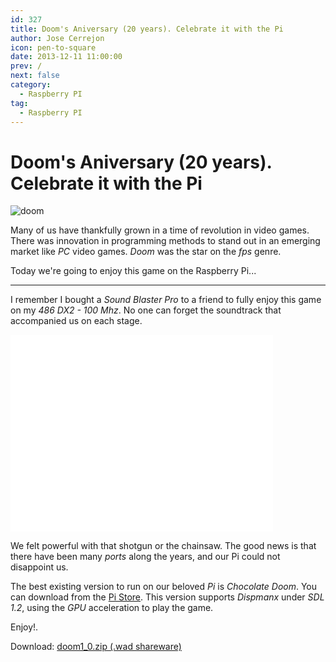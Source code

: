 ```yaml
---
id: 327
title: Doom's Aniversary (20 years). Celebrate it with the Pi
author: Jose Cerrejon
icon: pen-to-square
date: 2013-12-11 11:00:00
prev: /
next: false
category:
  - Raspberry PI
tag:
  - Raspberry PI
---
```


# Doom's Aniversary (20 years). Celebrate it with the Pi

![doom](/images/2013/12/doom-20.jpg)

Many of us have thankfully grown in a time of revolution in video games. There was innovation in programming methods to stand out in an emerging market like *PC* video games. *Doom* was the star on the *fps* genre.

Today we're going to enjoy this game on the Raspberry Pi...

- - -
I remember I bought a *Sound Blaster Pro* to a friend to fully enjoy this game on my *486 DX2 - 100 Mhz*. No one can forget the soundtrack that accompanied us on each stage.

<iframe width="420" height="315" src="//www.youtube.com/embed/BEECC3xoCVU" frameborder="0" allowfullscreen></iframe>

We felt powerful with that shotgun or the chainsaw. The good news is that there have been many *ports* along the years, and our Pi could not disappoint us.

The best existing version to run on our beloved *Pi* is *Chocolate Doom*. You can download from the [Pi Store](http://store.raspberrypi.com/projects/chocodoom). This version supports *Dispmanx* under *SDL 1.2*, using the *GPU* acceleration to play the game.

Enjoy!.

Download: [doom1_0.zip (.wad shareware)](http://www.doomworld.com/idgames/?id=6)